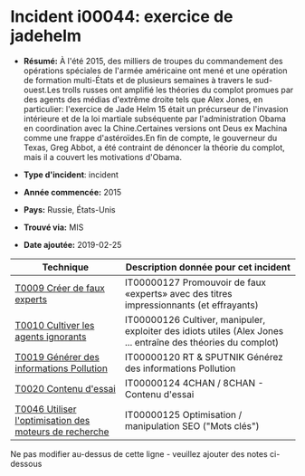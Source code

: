 # Incident i00044: exercice de jadehelm

* **Résumé:** À l'été 2015, des milliers de troupes du commandement des opérations spéciales de l'armée américaine ont mené et une opération de formation multi-États et de plusieurs semaines à travers le sud-ouest.Les trolls russes ont amplifié les théories du complot promues par des agents des médias d'extrême droite tels que Alex Jones, en particulier: l'exercice de Jade Helm 15 était un précurseur de l'invasion intérieure et de la loi martiale subséquente par l'administration Obama en coordination avec la Chine.Certaines versions ont Deus ex Machina comme une frappe d'astéroïdes.En fin de compte, le gouverneur du Texas, Greg Abbot, a été contraint de dénoncer la théorie du complot, mais il a couvert les motivations d'Obama.

* **Type d'incident**: incident

* **Année commencée:** 2015

* **Pays:** Russie, États-Unis

* **Trouvé via:** MIS

* **Date ajoutée:** 2019-02-25
 

|Technique |Description donnée pour cet incident |
|--------- |------------------------- |
|[T0009 Créer de faux experts](../../generated_pages/techniques/T0009.md) |IT00000127 Promouvoir de faux «experts» avec des titres impressionnants (et effrayants) |
|[T0010 Cultiver les agents ignorants](../../generated_pages/techniques/T0010.md) |IT00000126 Cultiver, manipuler, exploiter des idiots utiles (Alex Jones ... entraîne des théories du complot) |
|[T0019 Générer des informations Pollution](../../generated_pages/techniques/T0019.md) |IT00000120 RT & SPUTNIK Générez des informations Pollution |
|[T0020 Contenu d'essai](../../generated_pages/techniques/T0020.md) |IT00000124 4CHAN / 8CHAN - Contenu d'essai |
|[T0046 Utiliser l'optimisation des moteurs de recherche](../../generated_pages/techniques/T0046.md) |IT00000125 Optimisation / manipulation SEO ("Mots clés") |


Ne pas modifier au-dessus de cette ligne - veuillez ajouter des notes ci-dessous